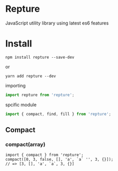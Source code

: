 # Repture
JavaScript utility library using latest es6 features

# Install

```ssh
npm install repture --save-dev
```
or
```ssh
yarn add repture --dev
```

importing
```javascript
import repture from 'repture';
```
spcific module
```javascript
import { compact, find, fill } from 'repture';
```

## Compact

### compact(array)
```
import { compact } from 'repture';
compact([0, 3, false, [], 'a', `a` '', 3, {}]);
// => [3, [], 'a', `a`, 3, {}]
```
